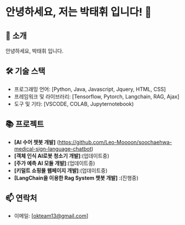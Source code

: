 # 안녕하세요, 저는 박태휘 입니다! 👋

## 🌱 소개
안녕하세요, 박태휘 입니다. 

## 🛠 기술 스택
- 프로그래밍 언어: [Python, Java, Javascript, Jquery, HTML, CSS]
- 프레임워크 및 라이브러리: [Tensorflow, Pytorch, Langchain, RAG, Ajax]
- 도구 및 기타: [VSCODE, COLAB, Jupyternotebook)

## 📚 프로젝트
- **[AI 수어 챗봇 개발]** (https://github.com/Leo-Moooon/soochaehwa-medical-sign-language-chatbot)
- **[객체 인식 AI로봇 청소기 개발]**:(업데이트중)
- **[주가 예측 AI 모듈 개발]**:(업데이트중)
- **[키덜트 쇼핑몰 웹페이지 개발]**:(업데이트중)
- **[LangChain을 이용한 Rag System 챗봇 개발]** :(진행중)

## 📫 연락처
- 이메일: [okteam13@gmail.com]
